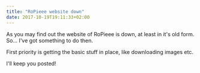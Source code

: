 ```yaml
---
title: "RoPieee website down"
date: 2017-10-19T19:11:33+02:00
---
```


As you may find out the website of RoPieee is down, at least in it's old form.
So... I've got something to do then.

First priority is getting the basic stuff in place, like downloading images etc.

I'll keep you posted!

